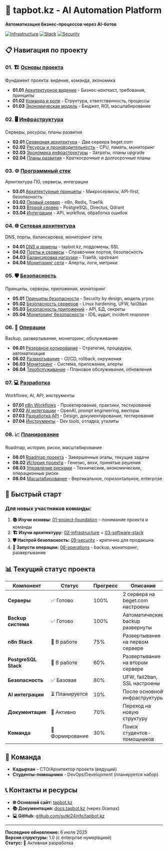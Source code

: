 # 🤖 tapbot.kz - AI Automation Platform

**Автоматизация бизнес-процессов через AI-ботов**

[![Infrastructure](https://img.shields.io/badge/Infrastructure-2%20Servers-green)](02-infrastructure/)
[![Stack](https://img.shields.io/badge/Stack-n8n%20%7C%20PostgreSQL%20%7C%20Redis-blue)](03-software-stack/)
[![Security](https://img.shields.io/badge/Security-Enterprise%20Level-red)](05-security/)

## 📋 Навигация по проекту

### 01. 🏗️ [Основы проекта](01-project-foundation/)
Фундамент проекта: видение, команда, экономика
- **01.01** [Архитектурное видение](01-project-foundation/01-01-vision/) - Бизнес-контекст, требования, принципы
- **01.02** [Команда и роли](01-project-foundation/01-02-team/) - Структура, ответственность, процессы  
- **01.03** [Экономическая модель](01-project-foundation/01-03-economics/) - Бюджет, ROI, масштабирование

### 02. 🖥️ [Инфраструктура](02-infrastructure/)
Серверы, ресурсы, планы развития
- **02.01** [Серверная архитектура](02-infrastructure/02-01-servers/README.md) - Два сервера beget.com
- **02.02** [Ресурсы и производительность](02-infrastructure/02-02-resources/README.md) - CPU, память, мониторинг
- **02.03** [Экономика инфраструктуры](02-infrastructure/02-03-economics/README.md) - Затраты, планы upgrade
- **02.04** [Планы развития](02-infrastructure/02-04-development/README.md) - Краткосрочные и долгосрочные планы

### 03. ⚙️ [Программный стек](03-software-stack/)
Архитектура ПО, сервисы, интеграции
- **03.01** [Архитектурные принципы](03-software-stack/03-01-principles/) - Микросервисы, API-first, безопасность
- **03.02** [Первый сервер](03-software-stack/03-02-server1/) - n8n, Redis, Traefik
- **03.03** [Второй сервер](03-software-stack/03-03-server2/) - PostgreSQL, Directus, Qdrant  
- **03.04** [Интеграции](03-software-stack/03-04-integrations/) - API, workflow, обработка ошибок

### 04. 🌐 [Сетевая архитектура](04-network-architecture/)
DNS, порты, балансировка, мониторинг сети
- **04.01** [DNS и домены](04-network-architecture/04-01-domains/) - tapbot.kz, поддомены, SSL
- **04.02** [Порты и сервисы](04-network-architecture/04-02-ports/) - Справочник портов, безопасность
- **04.03** [Балансировка нагрузки](04-network-architecture/04-03-loadbalancing/) - Traefik, upstream
- **04.04** [Мониторинг сети](04-network-architecture/04-04-monitoring/) - Алерты, логи, метрики

### 05. 🛡️ [Безопасность](05-security/)
Принципы, серверы, приложения, мониторинг
- **05.01** [Принципы безопасности](05-security/05-01-principles/) - Security by design, модель угроз
- **05.02** [Безопасность серверов](05-security/05-02-server-security/) - Linux hardening, UFW, fail2ban
- **05.03** [Безопасность приложений](05-security/05-03-application-security/) - API, БД, секреты
- **05.04** [Мониторинг безопасности](05-security/05-04-monitoring/) - IDS, аудит, incident response

### 06. 🔧 [Операции](06-operations/)
Backup, развертывание, мониторинг, обслуживание
- **06.01** [Резервное копирование](06-operations/06-01-backup/) - Стратегия, процедуры, автоматизация
- **06.02** [Развертывание](06-operations/06-02-deployment/) - CI/CD, rollback, окружения
- **06.03** [Мониторинг](06-operations/06-03-monitoring/) - Система, приложения, алерты
- **06.04** [Техобслуживание](06-operations/06-04-maintenance/) - Плановое обслуживание, обновления

### 07. 💻 [Разработка](07-development/)
Workflows, AI, API, инструменты
- **07.01** [n8n Workflows](07-development/07-01-workflows/) - Проектирование, практики, тестирование
- **07.02** [AI интеграции](07-development/07-02-ai-integration/) - OpenAI, prompt engineering, векторы
- **07.03** [Разработка API](07-development/07-03-api-development/) - Design, документирование, тестирование  
- **07.04** [Инструменты](07-development/07-04-tools/) - Dev tools, отладка, утилиты

### 08. 📈 [Планирование](08-planning/)
Roadmap, история, риски, масштабирование
- **08.01** [Roadmap проекта](08-planning/08-01-roadmap/) - Завершенные этапы, текущие задачи
- **08.02** [История проекта](08-planning/08-02-history/) - Генезис, вехи, принятые решения
- **08.03** [Управление рисками](08-planning/08-03-risk-management/) - Технические, экономические, операционные риски
- **08.04** [Масштабирование](08-planning/08-04-scaling/) - Вертикальное, горизонтальное, enterprise

## 🚀 Быстрый старт

### Для новых участников команды:
1. **📚 Изучи основы:** [01-project-foundation](01-project-foundation/) - понимание проекта и команды
2. **🏗️ Изучи архитектуру:** [02-infrastructure](02-infrastructure/) + [03-software-stack](03-software-stack/)  
3. **🛡️ Настрой безопасность:** [05-security](05-security/) - критично для продакшна
4. **🔧 Запусти операции:** [06-operations](06-operations/) - backup, мониторинг, развертывание

## 📊 Текущий статус проекта

| Компонент | Статус | Прогресс | Описание |
|-----------|--------|----------|----------|
| **Серверы** | ✅ Готово | 100% | 2 сервера на beget.com настроены |
| **Backup система** | ✅ Готово | 100% | Автоматические backup развернуты |
| **n8n Stack** | 🔄 В работе | 75% | Развертывание на первом сервере |
| **PostgreSQL Stack** | 🔄 В работе | 60% | Развертывание на втором сервере |
| **Безопасность** | ✅ Базовая | 80% | UFW, fail2ban, SSL настроены |
| **AI интеграции** | ⏳ Планируется | 10% | После основной инфраструктуры |
| **Документация** | 🔄 Активно | 70% | Переход на новую структуру |
| **Команда** | 🔄 Формирование | 30% | Поиск студентов-помощников |

## 👥 Команда

- **Кадырхан** - CTO/Архитектор проекта (ведущий)
- **Студенты-помощники** - DevOps/Development (планируется набор)

## 📞 Контакты и ресурсы

- **🌐 Основной сайт:** [tapbot.kz](https://tapbot.kz)
- **📚 Документация:** [docs.tapbot.kz](https://docs.tapbot.kz) (через Gramax)
- **💻 GitHub:** [github.com/sutki24info/tapbot.kz](https://github.com/sutki24info/tapbot.kz)

---

**Последнее обновление:** 6 июля 2025  
**Версия структуры:** 1.0 (с enterprise нумерацией)  
**Статус:** 🚀 Активная разработка
